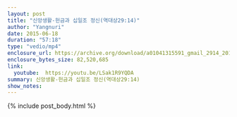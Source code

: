 ```yaml
---
layout: post
title: "신앙생활-헌금과 십일조 정신(역대상29:14)"
author: "Yangnuri"
date: 2015-06-18
duration: "57:18"
type: "vedio/mp4"
enclosure_url: https://archive.org/download/a01041315591_gmail_2914_201506/%EC%8B%A0%EC%95%99%EC%83%9D%ED%99%9C-%ED%97%8C%EA%B8%88%EA%B3%BC%20%EC%8B%AD%EC%9D%BC%EC%A1%B0%20%EC%A0%95%EC%8B%A0(%EC%97%AD%EB%8C%80%EC%83%8129;14).mp4
enclosure_bytes_size: 82,520,685 
link:
  youtube:  https://youtu.be/LSak1R9YQDA
summary: 신앙생활-헌금과 십일조 정신(역대상29:14)
show_notes:
---
```


{% include post_body.html %}
